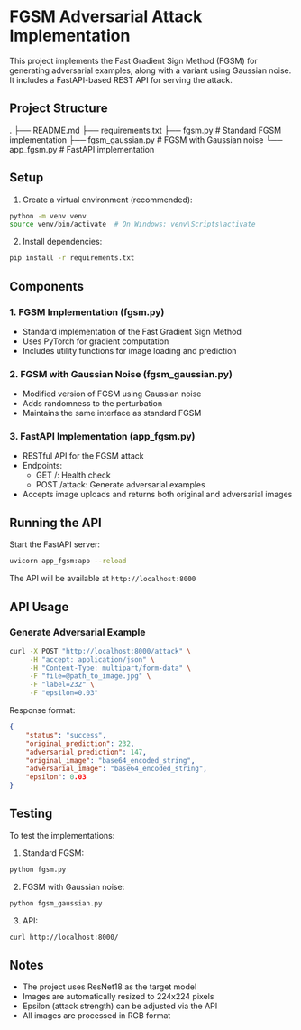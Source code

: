 # FGSM Adversarial Attack Implementation

This project implements the Fast Gradient Sign Method (FGSM) for generating adversarial examples, along with a variant using Gaussian noise. It includes a FastAPI-based REST API for serving the attack.

## Project Structure
.
├── README.md
├── requirements.txt
├── fgsm.py # Standard FGSM implementation
├── fgsm_gaussian.py # FGSM with Gaussian noise
└── app_fgsm.py # FastAPI implementation

## Setup

1. Create a virtual environment (recommended):
```bash
python -m venv venv
source venv/bin/activate  # On Windows: venv\Scripts\activate
```

2. Install dependencies:
```bash
pip install -r requirements.txt
```

## Components

### 1. FGSM Implementation (fgsm.py)
- Standard implementation of the Fast Gradient Sign Method
- Uses PyTorch for gradient computation
- Includes utility functions for image loading and prediction

### 2. FGSM with Gaussian Noise (fgsm_gaussian.py)
- Modified version of FGSM using Gaussian noise
- Adds randomness to the perturbation
- Maintains the same interface as standard FGSM

### 3. FastAPI Implementation (app_fgsm.py)
- RESTful API for the FGSM attack
- Endpoints:
  - GET /: Health check
  - POST /attack: Generate adversarial examples
- Accepts image uploads and returns both original and adversarial images

## Running the API

Start the FastAPI server:
```bash
uvicorn app_fgsm:app --reload
```

The API will be available at `http://localhost:8000`

## API Usage

### Generate Adversarial Example
```bash
curl -X POST "http://localhost:8000/attack" \
     -H "accept: application/json" \
     -H "Content-Type: multipart/form-data" \
     -F "file=@path_to_image.jpg" \
     -F "label=232" \
     -F "epsilon=0.03"
```

Response format:
```json
{
    "status": "success",
    "original_prediction": 232,
    "adversarial_prediction": 147,
    "original_image": "base64_encoded_string",
    "adversarial_image": "base64_encoded_string",
    "epsilon": 0.03
}
```

## Testing

To test the implementations:

1. Standard FGSM:
```python
python fgsm.py
```

2. FGSM with Gaussian noise:
```python
python fgsm_gaussian.py
```

3. API:
```bash
curl http://localhost:8000/
```

## Notes

- The project uses ResNet18 as the target model
- Images are automatically resized to 224x224 pixels
- Epsilon (attack strength) can be adjusted via the API
- All images are processed in RGB format
